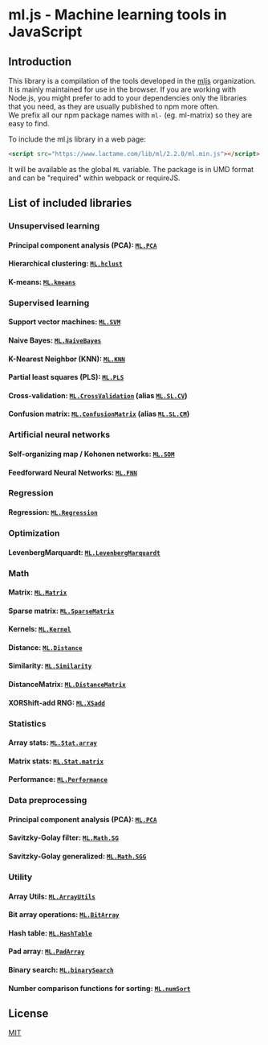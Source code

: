 # ml.js - Machine learning tools in JavaScript

## Introduction

This library is a compilation of the tools developed in the [mljs](https://github.com/mljs) organization.  
It is mainly maintained for use in the browser. If you are working with Node.js, you might prefer to add
to your dependencies only the libraries that you need, as they are usually published to npm more often.  
We prefix all our npm package names with `ml-` (eg. ml-matrix) so they are easy to find.

To include the ml.js library in a web page:
```html
<script src="https://www.lactame.com/lib/ml/2.2.0/ml.min.js"></script>
```
It will be available as the global `ML` variable. The package is in UMD format and can be "required" within webpack or requireJS.

## List of included libraries

### Unsupervised learning

#### Principal component analysis (PCA): [`ML.PCA`](https://github.com/mljs/pca)
#### Hierarchical clustering: [`ML.hclust`](https://github.com/mljs/hclust)
#### K-means: [`ML.kmeans`](https://github.com/mljs/kmeans)

### Supervised learning

#### Support vector machines: [`ML.SVM`](https://github.com/mljs/svm)
#### Naive Bayes: [`ML.NaiveBayes`](https://github.com/mljs/naive-bayes)
#### K-Nearest Neighbor (KNN): [`ML.KNN`](https://github.com/mljs/knn)
#### Partial least squares (PLS): [`ML.PLS`](https://github.com/mljs/pls)
#### Cross-validation: [`ML.CrossValidation`](https://github.com/mljs/cross-validation) (alias [`ML.SL.CV`](https://github.com/mljs/cross-validation))
#### Confusion matrix: [`ML.ConfusionMatrix`](https://github.com/mljs/confusion-matrix) (alias [`ML.SL.CM`](https://github.com/mljs/confusion-matrix))

### Artificial neural networks

#### Self-organizing map / Kohonen networks: [`ML.SOM`](https://github.com/mljs/som)
#### Feedforward Neural Networks: [`ML.FNN`](https://github.com/mljs/feedforward-neural-networks)

### Regression

#### Regression: [`ML.Regression`](https://github.com/mljs/regression)

### Optimization

#### LevenbergMarquardt: [`ML.LevenbergMarquardt`](https://github.com/mljs/levenberg-marquardt)

### Math

#### Matrix: [`ML.Matrix`](https://github.com/mljs/matrix)
#### Sparse matrix: [`ML.SparseMatrix`](https://github.com/mljs/sparse-matrix)
#### Kernels: [`ML.Kernel`](https://github.com/mljs/kernel)
#### Distance: [`ML.Distance`](https://github.com/mljs/distance)
#### Similarity: [`ML.Similarity`](https://github.com/mljs/distance)
#### DistanceMatrix: [`ML.DistanceMatrix`](https://github.com/mljs/distance-matrix)
#### XORShift-add RNG: [`ML.XSadd`](https://github.com/mljs/xsadd)

### Statistics

#### Array stats: [`ML.Stat.array`](https://github.com/mljs/stat)
#### Matrix stats: [`ML.Stat.matrix`](https://github.com/mljs/stat)
#### Performance: [`ML.Performance`](https://github.com/mljs/performance)

### Data preprocessing

#### Principal component analysis (PCA): [`ML.PCA`](https://github.com/mljs/pca)
#### Savitzky-Golay filter: [`ML.Math.SG`](https://github.com/mljs/savitzky-golay)
#### Savitzky-Golay generalized: [`ML.Math.SGG`](https://github.com/mljs/savitzky-golay-generalized)

### Utility

#### Array Utils: [`ML.ArrayUtils`](https://github.com/mljs/array-utils)
#### Bit array operations: [`ML.BitArray`](https://github.com/mljs/bit-array)
#### Hash table: [`ML.HashTable`](https://github.com/mljs/hash-table)
#### Pad array: [`ML.PadArray`](https://github.com/mljs/pad-array)
#### Binary search: [`ML.binarySearch`](https://github.com/darkskyapp/binary-search)
#### Number comparison functions for sorting: [`ML.numSort`](https://github.com/sindresorhus/num-sort)

## License

  [MIT](./LICENSE)
